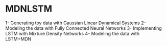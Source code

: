 # MDNLSTM
1- Generating toy data with Gaussian Linear Dynamical Systems
2- Modeling the data with Fully Connected Neural Networks
3- Implementing LSTM with Mixture Density Networks
4- Modeling the data with LSTM+MDN
